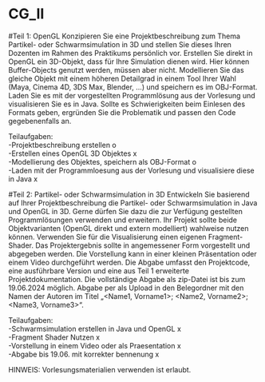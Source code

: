 # CG_II
#Teil 1: OpenGL
Konzipieren Sie eine Projektbeschreibung zum Thema Partikel- oder Schwarmsimulation in 3D und stellen Sie dieses Ihren
Dozenten im Rahmen des Praktikums persönlich vor. Erstellen Sie direkt in OpenGL ein 3D-Objekt, dass für Ihre Simulation dienen
wird. Hier können Buffer-Objects genutzt werden, müssen aber nicht. Modellieren Sie das gleiche Objekt mit einem höheren
Detailgrad in einem Tool Ihrer Wahl (Maya, Cinema 4D, 3DS Max, Blender, …) und speichern es im OBJ-Format. Laden Sie es mit
der vorgestellten Programmlösung aus der Vorlesung und visualisieren Sie es in Java. Sollte es Schwierigkeiten beim Einlesen des
Formats geben, ergründen Sie die Problematik und passen den Code gegebenenfalls an.

Teilaufgaben:  
-Projektbeschreibung erstellen o  
-Erstellen eines OpenGL 3D Objektes x  
-Modellierung des Objektes, speichern als OBJ-Format o  
-Laden mit der Programmloesung aus der Vorlesung und visualisiere diese in Java x  

#Teil 2: Partikel- oder Schwarmsimulation in 3D
Entwickeln Sie basierend auf Ihrer Projektbeschreibung die Partikel- oder Schwarmsimulation in Java und OpenGL in 3D. Gerne
dürfen Sie dazu die zur Verfügung gestellten Programmlösungen verwenden und erweitern. Ihr Projekt sollte beide
Objektvarianten (OpenGL direkt und extern modelliert) wahlweise nutzen können. Verwenden Sie für die Visualisierung einen
eigenen Fragment-Shader. Das Projektergebnis sollte in angemessener Form vorgestellt und abgegeben werden. Die Vorstellung
kann in einer kleinen Präsentation oder einem Video durchgeführt werden. Die Abgabe umfasst den Projektcode, eine ausführbare
Version und eine aus Teil 1 erweiterte Projektdokumentation.
Die vollständige Abgabe als zip-Datei ist bis zum 19.06.2024 möglich. Abgabe per als Upload in den Belegordner mit den Namen
der Autoren im Titel „<Name1, Vorname1>; <Name2, Vorname2>; <Name3, Vorname3>“.

Teilaufgaben:  
-Schwarmsimulation erstellen in Java und OpenGL x  
-Fragment Shader Nutzen x  
-Vorstellung in einem Video oder als Praesentation x  
-Abgabe bis 19.06. mit korrekter bennenung x  

HINWEIS: Vorlesungsmaterialien verwenden ist erlaubt.

